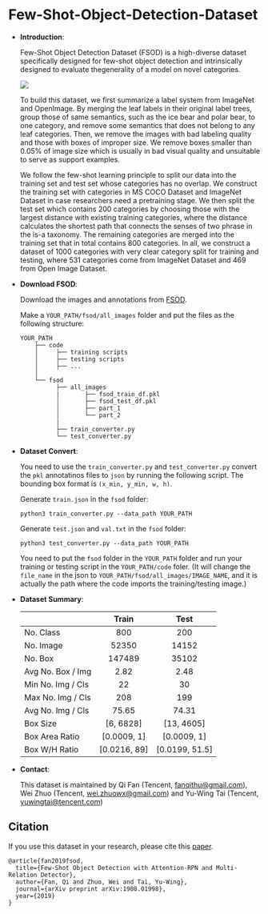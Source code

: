 # Few-Shot-Object-Detection-Dataset
- **Introduction**:

  Few-Shot Object Detection Dataset (FSOD) is a high-diverse dataset specifically designed for few-shot object detection and intrinsically designed to evaluate thegenerality of a model on novel categories. 
  
  ![](https://github.com/fanq15/Few-Shot-Object-Detection-Dataset/raw/master/demo.jpg)
  
  To build this dataset, we first summarize a label system from ImageNet and OpenImage. By merging the leaf labels in their original label trees, group those of same semantics, such as the ice bear and polar bear, to one category, and remove some semantics that does not belong to any leaf categories. Then, we remove the images with bad labeling quality and those with boxes of improper size. We remove boxes smaller than 0.05% of image size which is usually in bad visual quality and unsuitable to serve as support examples. 

  We follow the few-shot learning principle to split our data into the training set and test set whose categories has no overlap. We construct the training set with categories in MS COCO Dataset and ImageNet Dataset in case researchers need a pretraining stage. We then split the test set which contains 200 categories by choosing those with the largest distance with existing training categories, where the distance calculates the shortest path that connects the senses of two phrase in the is-a taxonomy. The remaining categories are merged into the training set that in total contains 800 categories. In all, we construct a dataset of 1000 categories with very clear category split for training and testing, where 531 categories come from ImageNet Dataset and 469 from Open Image Dataset.


- **Download FSOD**:

  Download the images and annotations from [FSOD](https://drive.google.com/drive/folders/1XXADD7GvW8M_xzgFpHfudYDYtKtDgZGM?usp=sharing).

  Make a `YOUR_PATH/fsod/all_images` folder and put the files as the following structure:
  ```
  YOUR_PATH
      ├── code
      │     ├── training scripts
      │     ├── testing scripts
      │     ├── ...
      │ 
      └── fsod
            ├── all_images
            |       ├── fsod_train_df.pkl
            │       ├── fsod_test_df.pkl
            │       ├── part_1
            │       └── part_2
            |
            ├── train_converter.py
            └── test_converter.py
  ```  

- **Dataset Convert**:

  You need to use the `train_converter.py` and `test_converter.py` convert the `pkl` annotatinos files to `json` by running the following script. The bounding box format is `(x_min, y_min, w, h)`.
  
  
  Generate `train.json` in the `fsod` folder:
  ```
  python3 train_converter.py --data_path YOUR_PATH
  ```
  
  
  Generate `test.json` and `val.txt` in the `fsod` folder:
  ```
  python3 test_converter.py --data_path YOUR_PATH
  ```

    
  You need to put the `fsod` folder in the `YOUR_PATH` folder and run your training or testing script in the `YOUR_PATH/code` foler. (It will change the `file_name` in the json to `YOUR_PATH/fsod/all_images/IMAGE_NAME`, and it is actually the path where the code imports the training/testing image.)
  
- **Dataset Summary**:


    |  | Train | Test |
    | ---------- | :-----------:  | :-----------: |
    |No. Class | 800 | 200 |
    |No. Image | 52350 | 14152 |
    |No. Box | 147489 | 35102 |
    |Avg No. Box / Img  | 2.82 | 2.48 |
    |Min No. Img / Cls  | 22 | 30 |
    |Max No. Img / Cls  | 208 | 199 |
    |Avg No. Img / Cls  | 75.65 | 74.31 |
    |Box Size | [6, 6828] | [13, 4605] |
    |Box Area Ratio | [0.0009, 1] | [0.0009, 1] |
    |Box W/H Ratio | [0.0216, 89] | [0.0199, 51.5] |
    
- **Contact**:

  This dataset is maintained by Qi Fan (Tencent, fanqithu@gmail.com), Wei Zhuo (Tencent, wei.zhuowx@gmail.com) and Yu-Wing Tai (Tencent, yuwingtai@tencent.com) 

## Citation

  If you use this dataset in your research, please cite this [paper](https://arxiv.org/pdf/1908.01998v1.pdf).

  ```
  @article{fan2019fsod,
    title={Few-Shot Object Detection with Attention-RPN and Multi-Relation Detector},
    author={Fan, Qi and Zhuo, Wei and Tai, Yu-Wing},
    journal={arXiv preprint arXiv:1908.01998},
    year={2019}
  }
  ```
